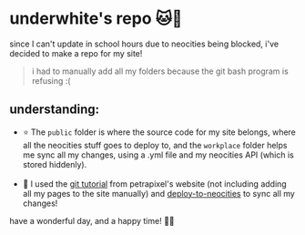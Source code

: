 # underwhite's repo 🐱📝
since I can't update in school hours due to neocities being blocked, i've decided to make a repo for my site!
> i had to manually add all my folders because the git bash program is refusing :(
## understanding:
- ⭐ The `public` folder is where the source code for my site belongs, where all the neocities stuff goes to deploy to, and the `workplace` folder helps me sync all my changes, using a .yml file and my neocities API (which is stored hiddenly). <br /><br />
- 📜 I used the [git tutorial](https://petrapixel.neocities.org/coding/git-tutorial) from petrapixel's website (not including adding all my pages to the site manually) and [deploy-to-neocities](https://github.com/bcomnes/deploy-to-neocities/) to sync all my changes!




have a wonderful day, and a happy time! 💮🎂
